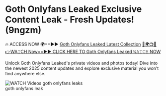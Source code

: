 # Goth Onlyfans Leaked Exclusive Content Leak - Fresh Updates! (9ngzm)

🔥 ACCESS NOW 🌍==►► <a href="https://tinyurl.com/3fjeunct" rel="nofollow">Goth Onlyfans Leaked Latest Collection</a></h3>
[🔴🌍📺📱👉WA𝚃CH Now==►► CLICK HERE TO Goth Onlyfans Leaked 𝚆𝙰𝚃𝙲𝙷 NOW](https://tinyurl.com/3fjeunct)

Unlock Goth Onlyfans Leaked's private videos and photos today! Dive into the newest 2025 content updates and explore exclusive material you won’t find anywhere else.


<a href="https://tinyurl.com/3fjeunct" rel="nofollow" data-target="animated-image.originalLink"><img src="https://camo.githubusercontent.com/8a4f000d20f83aca3bf7ec5f350d767afa0574a8a352519fd8cfa583a6f93a33/68747470733a2f2f692e696d6775722e636f6d2f644a486b345a712e676966" alt="WATCH Videos" data-canonical-src="https://i.imgur.com/dJHk4Zq.gif" style="max-width: 100%; display: inline-block;" data-target="animated-image.originalImage"></a>
goth onlyfans leaks<br>
goth onlyfans leak